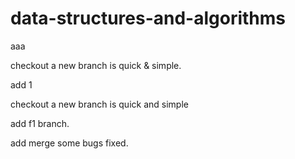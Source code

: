 # data-structures-and-algorithms


aaa


checkout a new branch is quick & simple.

add 1

checkout a new branch is quick and simple

add f1 branch.

add merge some bugs fixed.
